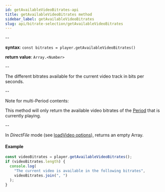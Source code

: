 ```yaml
---
id: getAvailableVideoBitrates-api
title: getAvailableVideoBitrates method
sidebar_label: getAvailableVideoBitrates
slug: api/bitrate-selection/getAvailableVideoBitrates
---
```


--

**syntax**: `const bitrates = player.getAvailableVideoBitrates()`

**return value**: `Array.<Number>`

--

The different bitrates available for the current video track in bits per
seconds.

--

Note for multi-Period contents:

This method will only return the available video bitrates of the
[Period](../terms.md#period) that is currently playing.

--

In _DirectFile_ mode (see [loadVideo
options](./loadVideo_options.md#prop-transport)), returns an empty Array.

#### Example

```js
const videoBitrates = player.getAvailableVideoBitrates();
if (videoBitrates.length) {
  console.log(
    "The current video is available in the following bitrates",
    videoBitrates.join(", ")
  );
}
```
